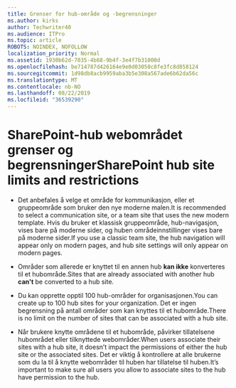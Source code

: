 ```yaml
---
title: Grenser for hub-område og -begrensninger
ms.author: kirks
author: Techwriter40
ms.audience: ITPro
ms.topic: article
ROBOTS: NOINDEX, NOFOLLOW
localization_priority: Normal
ms.assetid: 1930b62d-7035-4b68-9b4f-3e4f7b31000d
ms.openlocfilehash: be714787d426164e9e0d03050c8fe3fc8d858124
ms.sourcegitcommit: 1d98db8acb9959aba3b5e308a567ade6b62da56c
ms.translationtype: MT
ms.contentlocale: nb-NO
ms.lasthandoff: 08/22/2019
ms.locfileid: "36539290"
---
```

# <a name="sharepoint-hub-site-limits-and-restrictions"></a><span data-ttu-id="08204-102">SharePoint-hub webområdet grenser og begrensninger</span><span class="sxs-lookup"><span data-stu-id="08204-102">SharePoint hub site limits and restrictions</span></span>

- <span data-ttu-id="08204-103">Det anbefales å velge et område for kommunikasjon, eller et gruppeområde som bruker den nye moderne malen.</span><span class="sxs-lookup"><span data-stu-id="08204-103">It is recommended to select a communication site, or a team site that uses the new modern template.</span></span> <span data-ttu-id="08204-104">Hvis du bruker et klassisk gruppeområde, hub-navigasjon, vises bare på moderne sider, og huben områdeinnstillinger vises bare på moderne sider.</span><span class="sxs-lookup"><span data-stu-id="08204-104">If you use a classic team site, the hub navigation will appear only on modern pages, and hub site settings will only appear on modern pages.</span></span>

- <span data-ttu-id="08204-105">Områder som allerede er knyttet til en annen hub **kan ikke** konverteres til et hubområde.</span><span class="sxs-lookup"><span data-stu-id="08204-105">Sites that are already associated with another hub **can't** be converted to a hub site.</span></span>

- <span data-ttu-id="08204-106">Du kan opprette opptil 100 hub-områder for organisasjonen.</span><span class="sxs-lookup"><span data-stu-id="08204-106">You can create up to 100 hub sites for your organization.</span></span> <span data-ttu-id="08204-107">Det er ingen begrensning på antall områder som kan knyttes til et hubområde.</span><span class="sxs-lookup"><span data-stu-id="08204-107">There is no limit on the number of sites that can be associated with a hub site.</span></span>

- <span data-ttu-id="08204-108">Når brukere knytte områdene til et hubområde, påvirker tillatelsene hubområdet eller tilknyttede webområder.</span><span class="sxs-lookup"><span data-stu-id="08204-108">When users associate their sites with a hub site, it doesn’t impact the permissions of either the hub site or the associated sites.</span></span> <span data-ttu-id="08204-109">Det er viktig å kontrollere at alle brukerne som du la til å knytte webområder til huben har tillatelse til huben.</span><span class="sxs-lookup"><span data-stu-id="08204-109">It’s important to make sure all users you allow to associate sites to the hub have permission to the hub.</span></span>

